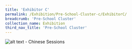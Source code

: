 ```yaml
---
title: 'Exhibitor C'
permalink: /Exhibition/Pre-School-Cluster-c/ExhibitorC/
breadcrumb: 'Pre-School Cluster'
collection_name: Exhibition
third_nav_title: 'Pre-School Cluster'
---
```

![alt text - Chinese Sessions](/images/ExhibitorChinese-template.jpg)
<div style="margin-top:auto;margin-bottom:auto;text-align:center;">
</div>

